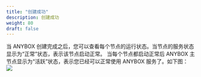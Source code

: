 ```yaml
---
title: "创建成功"
description: 创建成功
weight: 80
draft: false
---
```


当 ANYBOX 创建完成之后，您可以查看每个节点的运行状态。当节点的服务状态显示为“正常”状态，表示该节点启动正常。 当每个节点都启动正常后 ANYBOX 主节点显示为“活跃”状态，表示您已经可以正常使用 ANYBOX 服务了。如下图：  
![](https://anybox-docs.pek3b.qingstor.com/installation/images/images17.jpg)



